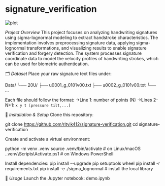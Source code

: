 # signature_verification

![plot](https://github.com/user-attachments/assets/34d358d5-6df6-46ff-8bd6-e65f009ae52b)

*Project Overview*
This project focuses on analyzing handwriting signatures using sigma-lognormal modeling to extract handstroke characteristics. The implementation involves preprocessing signature data, applying sigma-lognormal transformations, and visualizing results to enable signature verification and forgery detection. The system processes signature coordinate data to model the velocity profiles of handwriting strokes, which can be used for biometric authentication.


🗂️ *Dataset*
Place your raw signature text files under:

Data/
└── 20U/
    ├── u0001_g_0101v00.txt
    ├── u0002_g_0101v00.txt
    └── ...

Each file should follow the format:
->Line 1: number of points (N)
->Lines 2–N+1: `x y t [pressure tilt,...]`

🔧 *Installation & Setup*
Clone this repository:

git clone https://github.com/ritvik412/signature-verification.git
cd signature-verification

Create and activate a virtual environment:

python -m venv .venv
source .venv/bin/activate      # on Linux/macOS
.\.venv\Scripts\Activate.ps1   # on Windows PowerShell

Install dependencies:
pip install --upgrade pip setuptools wheel
pip install -r requirements.txt
pip install -e ./sigma_lognormal   # install the local library 

📖 *Usage*
Launch the Jupyter notebook: demo.ipynb
